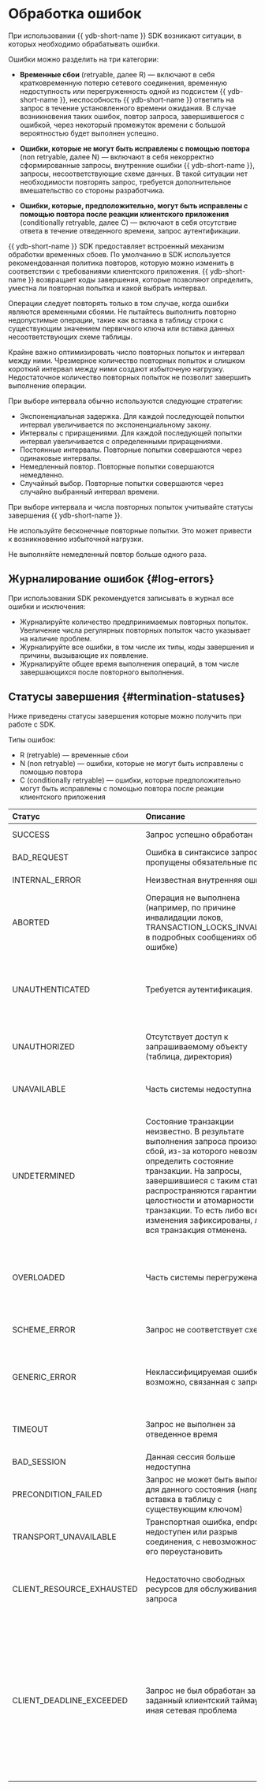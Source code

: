 # Обработка ошибок

При использовании {{ ydb-short-name }} SDK возникают ситуации, в которых необходимо обрабатывать ошибки.

Ошибки можно разделить на три категории:

* **Временные сбои** (retryable, далее R) — включают в себя кратковременную потерю сетевого соединения, временную недоступность или перегруженность одной из подсистем {{ ydb-short-name }}, неспособность {{ ydb-short-name }} ответить на запрос в течение установленного времени ожидания. В случае возникновения таких ошибок, повтор запроса, завершившегося с ошибкой, через некоторый промежуток времени с большой вероятностью будет выполнен успешно.

* **Ошибки, которые не могут быть исправлены с помощью повтора** (non retryable, далее N) — включают в себя некорректно сформированные запросы, внутренние ошибки {{ ydb-short-name }}, запросы, несоответствующие схеме данных. В такой ситуации нет необходимости повторять запрос, требуется дополнительное вмешательство со стороны разработчика.

* **Ошибки, которые, предположительно, могут быть исправлены с помощью повтора после реакции клиентского приложения** (conditionally retryable, далее C) — включают в себя отсутствие ответа в течение отведенного времени, запрос аутентификации.

{{ ydb-short-name }} SDK предоставляет встроенный механизм обработки временных сбоев. По умолчанию в SDK используется рекомендованная политика повторов, которую можно изменить в соответствии с требованиями клиентского приложения. {{ ydb-short-name }} возвращает коды завершения, которые позволяют определить, уместна ли повторная попытка и какой выбрать интервал.

Операции следует повторять только в том случае, когда ошибки являются временными сбоями. Не пытайтесь выполнить повторно недопустимые операции, такие как вставка в таблицу строки с существующим значением первичного ключа или вставка данных несоответствующих схеме таблицы.

Крайне важно оптимизировать число повторных попыток и интервал между ними. Чрезмерное количество повторных попыток и слишком короткий интервал между ними создают избыточную нагрузку. Недостаточное количество повторных попыток не позволит завершить выполнение операции.

При выборе интервала обычно используются следующие стратегии:

* Экспоненциальная задержка. Для каждой последующей попытки интервал увеличивается по экспоненциальному закону.
* Интервалы с приращениями. Для каждой последующей попытки интервал увеличивается с определенными приращениями.
* Постоянные интервалы. Повторные попытки совершаются через одинаковые интервалы.
* Немедленный повтор. Повторные попытки совершаются немедленно.
* Случайный выбор. Повторные попытки совершаются через случайно выбранный интервал времени.

При выборе интервала и числа повторных попыток учитывайте статусы завершения {{ ydb-short-name }}.

Не используйте бесконечные повторные попытки. Это может привести к возникновению избыточной нагрузки.

Не выполняйте немедленный повтор больше одного раза.

## Журналирование ошибок {#log-errors}

При использовании SDK рекомендуется записывать в журнал все ошибки и исключения:

* Журналируйте количество предпринимаемых повторных попыток. Увеличение числа регулярных повторных попыток часто указывает на наличие проблем.
* Журналируйте все ошибки, в том числе их типы, коды завершения и причины, вызывающие их появление.
* Журналируйте общее время выполнения операций, в том числе завершающихся после повторного выполнения.

## Статусы завершения {#termination-statuses}

Ниже приведены статусы завершения которые можно получить при работе с SDK.

Типы ошибок:

* R (retryable) — временные сбои
* N (non retryable) — ошибки, которые не могут быть исправлены с помощью повтора
* С (conditionally retryable) — ошибки, которые предположительно могут быть исправлены с помощью повтора после реакции клиентского приложения

| Статус| Описание | Реакция | Тип |
| :--- | :--- | :--- | :---: |
| SUCCESS | Запрос успешно обработан | Продолжить выполнение | |
| BAD_REQUEST | Ошибка в синтаксисе запроса, пропущены обязательные поля | Проверить запрос | N |
| INTERNAL_ERROR | Неизвестная внутренняя ошибка | Связаться с разработчиками | N |
| ABORTED | Операция не выполнена (например, по причине инвалидации локов, TRANSACTION_LOCKS_INVALIDATE в подробных сообщениях об ошибке) | Повторить всю транзакцию | R |
| UNAUTHENTICATED | Требуется аутентификация. | Проверить использующийся токен. С актуальным токеном повторить запрос. | N |
| UNAUTHORIZED | Отсутствует доступ к запрашиваемому объекту (таблица, директория) | Запросить доступ у администратора БД. | N |
| UNAVAILABLE | Часть системы недоступна | Повторить последнее действие (запрос) | R |
| UNDETERMINED | Состояние транзакции неизвестно. В результате выполнения запроса произошёл сбой, из-за которого невозможно определить состояние транзакции. На запросы, завершившиеся с таким статусом, распространяются гарантии целостности и атомарности транзакции. То есть либо все изменения зафиксированы, либо вся транзакция отменена. | Для идемпотентных транзакций можно повторить всю транзакцию с небольшой задержкой. В противном случае реакция зависит от логики приложения. | C |
| OVERLOADED | Часть системы перегружена | Повторить последнее действие (запрос), снизить интенсивность запросов | R |
| SCHEME_ERROR | Запрос не соответствует схеме | Исправить запрос или схему | N |
| GENERIC_ERROR | Неклассифицируемая ошибка, возможно, связанная с запросом | Посмотреть на подробное сообщение об ошибке, связаться с разработчиками | N |
| TIMEOUT | Запрос не выполнен за отведенное время | Можно повторить для идемпотентных запросов | C |
| BAD_SESSION | Данная сессия больше недоступна | Пересоздать сессию | N |
| PRECONDITION_FAILED | Запрос не может быть выполнен для данного состояния (например, вставка в таблицу с существующим ключом) | Исправить состояние или запрос и повторить | C |
| TRANSPORT_UNAVAILABLE | Транспортная ошибка, endpoint недоступен или разрыв соединения, с невозможностью его переустановить | Проверить endpoint или другие настройки сети| C |
| CLIENT_RESOURCE_EXHAUSTED | Недостаточно свободных ресурсов для обслуживания запроса | Снизить интенсивность запросов, проверить клиентскую балансировку | R |
| CLIENT_DEADLINE_EXCEEDED | Запрос не был обработан за заданный клиентский таймаут, иная сетевая проблема | Проверить корректность заданного таймаута, наличие сетевого доступа, проверить endpoint или другие настройки сети снизить интенсивность запросов, оптимизировать запросы| C |

